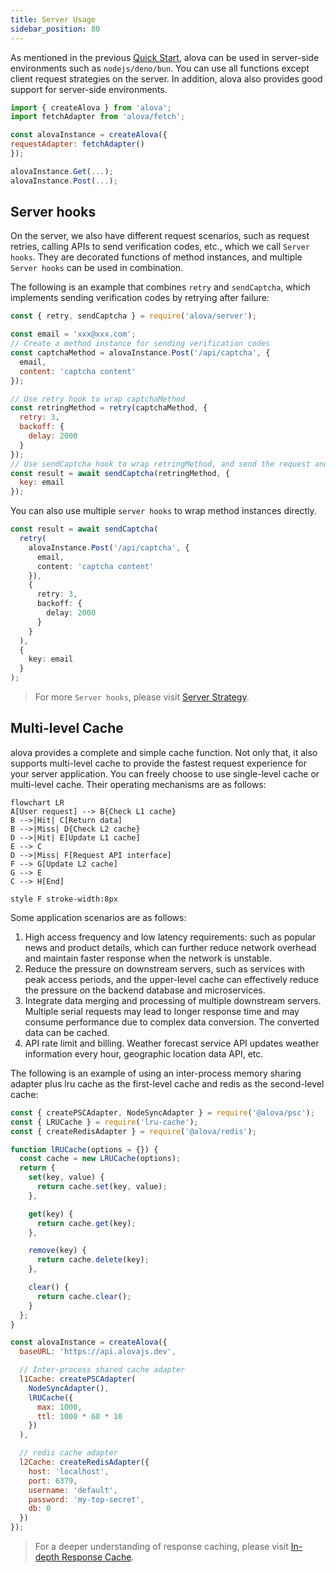 ```yaml
---
title: Server Usage
sidebar_position: 80
---
```


As mentioned in the previous [Quick Start](/tutorial/getting-started/quick-start), alova can be used in server-side environments such as `nodejs/deno/bun`. You can use all functions except client request strategies on the server. In addition, alova also provides good support for server-side environments.

```js
import { createAlova } from 'alova';
import fetchAdapter from 'alova/fetch';

const alovaInstance = createAlova({
requestAdapter: fetchAdapter()
});

alovaInstance.Get(...);
alovaInstance.Post(...);
```

## Server hooks

On the server, we also have different request scenarios, such as request retries, calling APIs to send verification codes, etc., which we call `Server hooks`. They are decorated functions of method instances, and multiple `Server hooks` can be used in combination.

The following is an example that combines `retry` and `sendCaptcha`, which implements sending verification codes by retrying after failure:

```js
const { retry, sendCaptcha } = require('alova/server');

const email = 'xxx@xxx.com';
// Create a method instance for sending verification codes
const captchaMethod = alovaInstance.Post('/api/captcha', {
  email,
  content: 'captcha content'
});

// Use retry hook to wrap captchaMethod
const retringMethod = retry(captchaMethod, {
  retry: 3,
  backoff: {
    delay: 2000
  }
});
// Use sendCaptcha hook to wrap retringMethod, and send the request and get the response result through await
const result = await sendCaptcha(retringMethod, {
  key: email
});
```

You can also use multiple `server hooks` to wrap method instances directly.

```ts
const result = await sendCaptcha(
  retry(
    alovaInstance.Post('/api/captcha', {
      email,
      content: 'captcha content'
    }),
    {
      retry: 3,
      backoff: {
        delay: 2000
      }
    }
  ),
  {
    key: email
  }
);
```

> For more `Server hooks`, please visit [Server Strategy](/xxx).

## Multi-level Cache

alova provides a complete and simple cache function. Not only that, it also supports multi-level cache to provide the fastest request experience for your server application. You can freely choose to use single-level cache or multi-level cache. Their operating mechanisms are as follows:

```mermaid
flowchart LR
A[User request] --> B{Check L1 cache}
B -->|Hit| C[Return data]
B -->|Miss| D{Check L2 cache}
D -->|Hit| E[Update L1 cache]
E --> C
D -->|Miss| F[Request API interface]
F --> G[Update L2 cache]
G --> E
C --> H[End]

style F stroke-width:8px
```

Some application scenarios are as follows:

1. High access frequency and low latency requirements: such as popular news and product details, which can further reduce network overhead and maintain faster response when the network is unstable.
2. Reduce the pressure on downstream servers, such as services with peak access periods, and the upper-level cache can effectively reduce the pressure on the backend database and microservices.
3. Integrate data merging and processing of multiple downstream servers. Multiple serial requests may lead to longer response time and may consume performance due to complex data conversion. The converted data can be cached.
4. API rate limit and billing. Weather forecast service API updates weather information every hour, geographic location data API, etc.

The following is an example of using an inter-process memory sharing adapter plus lru cache as the first-level cache and redis as the second-level cache:

```js
const { createPSCAdapter, NodeSyncAdapter } = require('@alova/psc');
const { LRUCache } = require('lru-cache');
const { createRedisAdapter } = require('@alova/redis');

function lRUCache(options = {}) {
  const cache = new LRUCache(options);
  return {
    set(key, value) {
      return cache.set(key, value);
    },

    get(key) {
      return cache.get(key);
    },

    remove(key) {
      return cache.delete(key);
    },

    clear() {
      return cache.clear();
    }
  };
}

const alovaInstance = createAlova({
  baseURL: 'https://api.alovajs.dev',

  // Inter-process shared cache adapter
  l1Cache: createPSCAdapter(
    NodeSyncAdapter(),
    lRUCache({
      max: 1000,
      ttl: 1000 * 60 * 10
    })
  ),

  // redis cache adapter
  l2Cache: createRedisAdapter({
    host: 'localhost',
    port: 6379,
    username: 'default',
    password: 'my-top-secret',
    db: 0
  })
});
```

> For a deeper understanding of response caching, please visit [In-depth Response Cache](/xxx).
